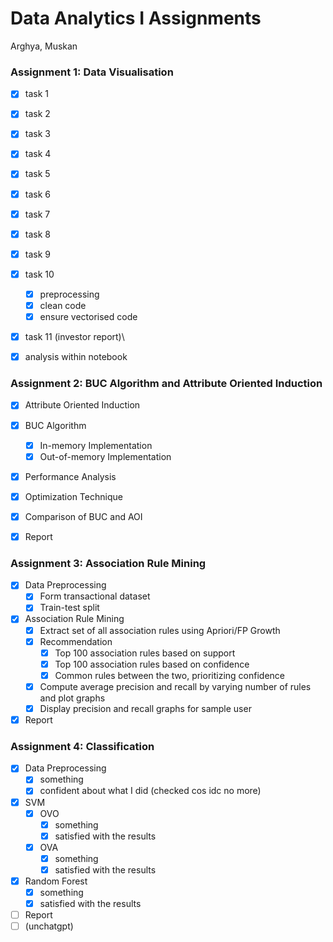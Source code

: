 # Data Analytics I Assignments

Arghya, Muskan

### Assignment 1: Data Visualisation

- [x] task 1
- [x] task 2
- [x] task 3
- [x] task 4
- [x] task 5
- [x] task 6
- [x] task 7
- [x] task 8
- [x] task 9
- [x] task 10
    - [x] preprocessing
    - [x] clean code
    - [x] ensure vectorised code
- [x] task 11 (investor report)\
- [x] analysis within notebook


### Assignment 2: BUC Algorithm and Attribute Oriented Induction

- [x] Attribute Oriented Induction
- [x] BUC Algorithm
    - [x] In-memory Implementation
    - [x] Out-of-memory Implementation
- [x] Performance Analysis
- [x] Optimization Technique
- [x] Comparison of BUC and AOI
- [x] Report


### Assignment 3: Association Rule Mining

- [x] Data Preprocessing
    - [x] Form transactional dataset
    - [x] Train-test split
- [x] Association Rule Mining
    - [x] Extract set of all association rules using Apriori/FP Growth
    - [x] Recommendation
        - [x] Top 100 association rules based on support
        - [x] Top 100 association rules based on confidence
        - [x] Common rules between the two, prioritizing confidence
    - [x] Compute average precision and recall by varying number of rules and plot graphs
    - [x] Display precision and recall graphs for sample user
- [x] Report

### Assignment 4: Classification

- [x] Data Preprocessing
    - [x] something
    - [x] confident about what I did (checked cos idc no more)
- [x] SVM
    - [x] OVO
        - [x] something
        - [x] satisfied with the results
    - [x] OVA
        - [x] something
        - [x] satisfied with the results
- [x] Random Forest
    - [x] something
    - [x] satisfied with the results
- [ ] Report
- [ ] (unchatgpt)